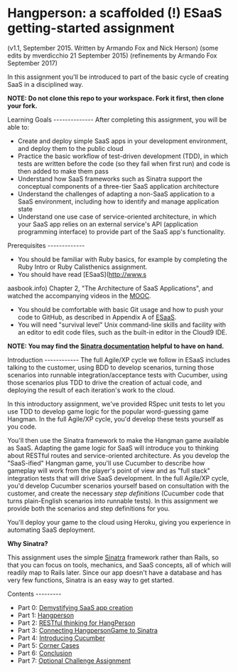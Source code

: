 Hangperson: a scaffolded (!) ESaaS getting-started assignment
=============================================================

(v1.1, September 2015.  Written by Armando Fox and Nick Herson) (some
edits by mverdicchio 21 September 2015) (refinements by Armando Fox
September 2017)

In this assignment you'll be introduced to part of the basic cycle of
creating SaaS in a disciplined way.

**NOTE: Do not clone this repo to your workspace. Fork it first, then
clone your fork.**



Learning Goals -------------- After completing this assignment, you
will be able to:

* Create and deploy simple SaaS apps in your development environment,
  and deploy them to the public cloud
* Practice the basic workflow of test-driven development (TDD), in
  which tests are written before the code (so they fail when first
  run) and code is then added to make them pass
* Understand how SaaS frameworks such as Sinatra support the
  conceptual components of a three-tier SaaS application architecture
* Understand the challenges of adapting a non-SaaS application to a
  SaaS environment, including how to identify and manage application
  state
* Understand one use case of service-oriented architecture, in which
  your SaaS app relies on an external service's API (application
  programming interface) to provide part of the SaaS app's
  functionality.

Prerequisites -------------
* You should be familiar with Ruby basics, for example by completing
  the Ruby Intro or Ruby Calisthenics assignment.
* You should have read [ESaaS](http://www.s


aasbook.info) Chapter 2,
  "The Architecture of SaaS Applications", and watched the
  accompanying videos in the [MOOC](http://www.saas-class.org).
* You should be comfortable with basic Git usage and how to push your
  code to GitHub, as described in Appendix A of
  [ESaaS](http://www.saasbook.info).
* You will need "survival level" Unix command-line skills and facility
  with an editor to edit code files, such as the built-in editor in
  the Cloud9 IDE.

**NOTE: You may find the [Sinatra
documentation](https://sinatrarb.com) helpful to have on hand.**

Introduction ------------ The full Agile/XP cycle we follow in ESaaS
includes talking to the customer, using BDD to develop scenarios,
turning those scenarios into runnable integration/acceptance tests
with Cucumber, using those scenarios plus TDD to drive the creation of
actual code, and deploying the result of each iteration's work to the
cloud.

In this introductory assignment, we've provided RSpec unit tests to
let you use TDD to develop game logic for the popular word-guessing
game Hangman.  In the full Agile/XP cycle, you'd develop these tests
yourself as you code.

You'll then use the Sinatra framework to make the Hangman game
available as SaaS.  Adapting the game logic for SaaS will introduce
you to thinking about RESTful routes and service-oriented
architecture. As you develop the "SaaS-ified" Hangman game, you'll use
Cucumber to describe how gameplay will work from the player's point of
view and as "full stack" integration tests that will drive SaaS
development.  In the full Agile/XP cycle, you'd develop Cucumber
scenarios yourself based on consultation with the customer, and create
the necessary *step definitions* (Cucumber code that turns
plain-English scenarios into runnable tests).  In this assignment we
provide both the scenarios and step definitions for you.

You'll deploy your game to the cloud using Heroku, giving you
experience in automating SaaS deployment.

**Why Sinatra?**

This assignment uses the simple
[Sinatra](https://github.com/sinatra/sinatra) framework rather than
Rails, so that you can focus on tools, mechanics, and SaaS concepts,
all of which will readily map to Rails later.  Since our app doesn't
have a database and has very few functions, Sinatra is an easy way to
get started.

Contents ---------

* Part 0: [Demystifying SaaS app
  creation](docs/part_0_create_saas_app.md)
* Part 1: [Hangperson](docs/part_1_hangperson.md)
* Part 2: [RESTful thinking for
  HangPerson](docs/part_2_restful_thinking.md)
* Part 3: [Connecting HangpersonGame to
  Sinatra](docs/part_3_connecting_hangperson_to_sinatra.md)
* Part 4: [Introducing Cucumber](docs/part_4_cucumber.md)
* Part 5: [Corner Cases](docs/part_5_corner_cases.md)
* Part 6: [Conclusion](docs/part_6_conclusion.md)
* Part 7: [Optional Challenge
  Assignment](docs/part_7_optional_challenge.md)
